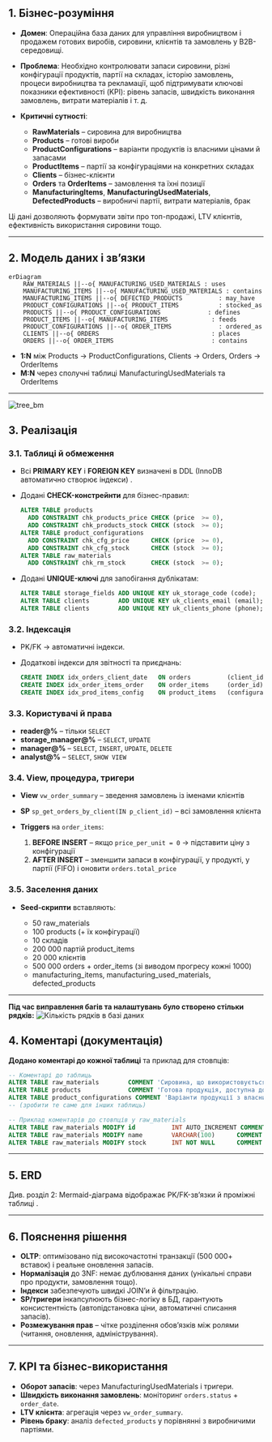 ## 1. Бізнес-розуміння

* **Домен**: Операційна база даних для управління виробництвом і продажем готових виробів, сировини, клієнтів та замовлень у B2B-середовищі.
* **Проблема**: Необхідно контролювати запаси сировини, різні конфігурації продуктів, партії на складах, історію замовлень, процеси виробництва та рекламації, щоб підтримувати ключові показники ефективності (KPI): рівень запасів, швидкість виконання замовлень, витрати матеріалів і т. д.
* **Критичні сутності**:

  * **RawMaterials** – сировина для виробництва
  * **Products** – готові вироби
  * **ProductConfigurations** – варіанти продуктів із власними цінами й запасами
  * **ProductItems** – партії за конфігураціями на конкретних складах
  * **Clients** – бізнес-клієнти
  * **Orders** та **OrderItems** – замовлення та їхні позиції
  * **ManufacturingItems**, **ManufacturingUsedMaterials**, **DefectedProducts** – виробничі партії, витрати матеріалів, брак

Ці дані дозволяють формувати звіти про топ-продажі, LTV клієнтів, ефективність використання сировини тощо.

---

## 2. Модель даних і зв’язки

```mermaid
erDiagram
    RAW_MATERIALS ||--o{ MANUFACTURING_USED_MATERIALS : uses
    MANUFACTURING_ITEMS ||--o{ MANUFACTURING_USED_MATERIALS : contains
    MANUFACTURING_ITEMS ||--o{ DEFECTED_PRODUCTS          : may_have
    PRODUCT_CONFIGURATIONS ||--o{ PRODUCT_ITEMS           : stocked_as
    PRODUCTS ||--o{ PRODUCT_CONFIGURATIONS             : defines
    PRODUCT_ITEMS ||--o{ MANUFACTURING_ITEMS            : feeds
    PRODUCT_CONFIGURATIONS ||--o{ ORDER_ITEMS             : ordered_as
    CLIENTS ||--o{ ORDERS                               : places
    ORDERS ||--o{ ORDER_ITEMS                           : contains
```

* **1\:N** між Products → ProductConfigurations, Clients → Orders, Orders → OrderItems
* **M\:N** через сполучні таблиці ManufacturingUsedMaterials та OrderItems

---

![tree_bm](https://github.com/user-attachments/assets/7592c9ea-1409-4d23-9a2a-9322be17e009)


## 3. Реалізація

### 3.1. Таблиці й обмеження

* Всі **PRIMARY KEY** і **FOREIGN KEY** визначені в DDL (InnoDB автоматично створює індекси) .
* Додані **CHECK-констрейнти** для бізнес-правил:

  ```sql
  ALTER TABLE products
    ADD CONSTRAINT chk_products_price CHECK (price  >= 0),
    ADD CONSTRAINT chk_products_stock CHECK (stock  >= 0);
  ALTER TABLE product_configurations
    ADD CONSTRAINT chk_cfg_price      CHECK (price  >= 0),
    ADD CONSTRAINT chk_cfg_stock      CHECK (stock  >= 0);
  ALTER TABLE raw_materials
    ADD CONSTRAINT chk_rm_stock       CHECK (stock  >= 0);
  ```
* Додані **UNIQUE-ключі** для запобігання дублікатам:

  ```sql
  ALTER TABLE storage_fields ADD UNIQUE KEY uk_storage_code (code);
  ALTER TABLE clients        ADD UNIQUE KEY uk_clients_email (email);
  ALTER TABLE clients        ADD UNIQUE KEY uk_clients_phone (phone);
  ```

### 3.2. Індексація

* PK/FK → автоматичні індекси.
* Додаткові індекси для звітності та приєднань:

  ```sql
  CREATE INDEX idx_orders_client_date   ON orders          (client_id, order_date);
  CREATE INDEX idx_order_items_order    ON order_items     (order_id);
  CREATE INDEX idx_prod_items_config    ON product_items   (configuration_id);
  ```

### 3.3. Користувачі й права

* **reader@%**      – тільки `SELECT`
* **storage\_manager@%** – `SELECT`, `UPDATE`
* **manager@%**     – `SELECT`, `INSERT`, `UPDATE`, `DELETE`
* **analyst@%**     – `SELECT`, `SHOW VIEW`&#x20;

### 3.4. View, процедура, тригери

* **View** `vw_order_summary` – зведення замовлень із іменами клієнтів&#x20;
* **SP** `sp_get_orders_by_client(IN p_client_id)` – всі замовлення клієнта&#x20;
* **Triggers** на `order_items`:

  1. **BEFORE INSERT** – якщо `price_per_unit = 0` → підставити ціну з конфігурації
  2. **AFTER INSERT** – зменшити запаси в конфігурації, у продукті, у партії (FIFO) і оновити `orders.total_price`&#x20;

### 3.5. Заселення даних

* **Seed-скрипти** вставляють:

  * 50 raw\_materials
  * 100 products (+ їх конфігурації)
  * 10 складів
  * 200 000 партій product\_items
  * 20 000 клієнтів
  * 500 000 orders + order\_items (зі виводом прогресу кожні 1000)
  * manufacturing\_items, manufacturing\_used\_materials, defected\_products&#x20;

---

**Під час виправлення багів та налаштувань було створено стільки рядків:**
![Кількість рядків в базі даних](https://github.com/user-attachments/assets/9b59e4a1-6346-4be7-950b-f40fef3bffb5)


## 4. Коментарі (документація)

**Додано коментарі до кожної таблиці** та приклад для стовпців:

```sql
-- Коментарі до таблиць
ALTER TABLE raw_materials        COMMENT 'Сировина, що використовується у виробництві';
ALTER TABLE products             COMMENT 'Готова продукція, доступна до продажу';
ALTER TABLE product_configurations COMMENT 'Варіанти продукції з власними цінами та запасом';
-- (зробити те саме для інших таблиць)

-- Приклад коментарів до стовпців у raw_materials
ALTER TABLE raw_materials MODIFY id          INT AUTO_INCREMENT COMMENT 'PK таблиці raw_materials';
ALTER TABLE raw_materials MODIFY name        VARCHAR(100)      COMMENT 'Назва матеріалу';
ALTER TABLE raw_materials MODIFY stock       INT NOT NULL      COMMENT 'Кількість доступного запасу';
```

---

## 5. ERD

Див. розділ 2: Mermaid-діаграма відображає PK/FK-зв’язки й проміжні таблиці .

---

## 6. Пояснення рішення

* **OLTP**: оптимізовано під високочастотні транзакції (500 000+ вставок) і реальне оновлення запасів.
* **Нормалізація** до 3NF: немає дублювання даних (унікальні справи про продукти, замовлення тощо).
* **Індекси** забезпечують швидкі JOIN’и й фільтрацію.
* **SP/тригери** інкапсулюють бізнес-логіку в БД, гарантують консистентність (автопідстановка ціни, автоматичні списання запасів).
* **Розмежування прав** – чітке розділення обов’язків між ролями (читання, оновлення, адміністрування).

---

## 7. KPI та бізнес-використання

* **Оборот запасів**: через ManufacturingUsedMaterials і тригери.
* **Швидкість виконання замовлень**: моніторинг `orders.status` + `order_date`.
* **LTV клієнта**: агрегація через `vw_order_summary`.
* **Рівень браку**: аналіз `defected_products` у порівнянні з виробничими партіями.
